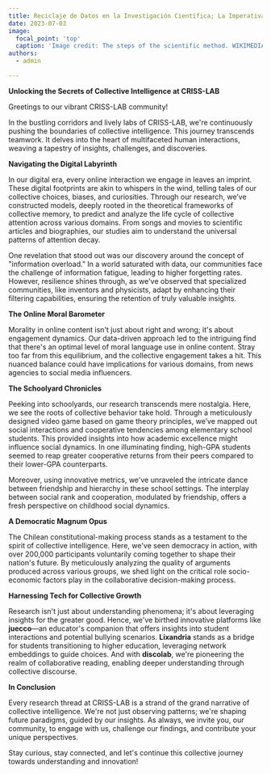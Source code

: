 ```yaml
---
title: Reciclaje de Datos en la Investigación Científica; La Imperativa Necesidad de Claridad, Responsabilidad y Rigor en la Presentación de Resultados [Opinión]
date: 2023-07-03
image:
  focal_point: 'top'
  caption: 'Image credit: The steps of the scientific method. WIKIMEDIA COMMONS (CC BY-SA 4.0)'
authors:
  - admin 

---
```


**Unlocking the Secrets of Collective Intelligence at CRISS-LAB**

Greetings to our vibrant CRISS-LAB community!

In the bustling corridors and lively labs of CRISS-LAB, we're continuously pushing the boundaries of collective intelligence. This journey transcends teamwork. It delves into the heart of multifaceted human interactions, weaving a tapestry of insights, challenges, and discoveries.

**Navigating the Digital Labyrinth**

In our digital era, every online interaction we engage in leaves an imprint. These digital footprints are akin to whispers in the wind, telling tales of our collective choices, biases, and curiosities. Through our research, we’ve constructed models, deeply rooted in the theoretical frameworks of collective memory, to predict and analyze the life cycle of collective attention across various domains. From songs and movies to scientific articles and biographies, our studies aim to understand the universal patterns of attention decay. 

One revelation that stood out was our discovery around the concept of "information overload." In a world saturated with data, our communities face the challenge of information fatigue, leading to higher forgetting rates. However, resilience shines through, as we've observed that specialized communities, like inventors and physicists, adapt by enhancing their filtering capabilities, ensuring the retention of truly valuable insights.

**The Online Moral Barometer**

Morality in online content isn't just about right and wrong; it's about engagement dynamics. Our data-driven approach led to the intriguing find that there's an optimal level of moral language use in online content. Stray too far from this equilibrium, and the collective engagement takes a hit. This nuanced balance could have implications for various domains, from news agencies to social media influencers.

**The Schoolyard Chronicles**

Peeking into schoolyards, our research transcends mere nostalgia. Here, we see the roots of collective behavior take hold. Through a meticulously designed video game based on game theory principles, we’ve mapped out social interactions and cooperative tendencies among elementary school students. This provided insights into how academic excellence might influence social dynamics. In one illuminating finding, high-GPA students seemed to reap greater cooperative returns from their peers compared to their lower-GPA counterparts. 

Moreover, using innovative metrics, we've unraveled the intricate dance between friendship and hierarchy in these school settings. The interplay between social rank and cooperation, modulated by friendship, offers a fresh perspective on childhood social dynamics.

**A Democratic Magnum Opus**

The Chilean constitutional-making process stands as a testament to the spirit of collective intelligence. Here, we've seen democracy in action, with over 200,000 participants voluntarily coming together to shape their nation's future. By meticulously analyzing the quality of arguments produced across various groups, we shed light on the critical role socio-economic factors play in the collaborative decision-making process.

**Harnessing Tech for Collective Growth**

Research isn't just about understanding phenomena; it's about leveraging insights for the greater good. Hence, we've birthed innovative platforms like **juecco**—an educator's companion that offers insights into student interactions and potential bullying scenarios. **Lixandria** stands as a bridge for students transitioning to higher education, leveraging network embeddings to guide choices. And with **discolab**, we're pioneering the realm of collaborative reading, enabling deeper understanding through collective discourse.

**In Conclusion**

Every research thread at CRISS-LAB is a strand of the grand narrative of collective intelligence. We're not just observing patterns; we're shaping future paradigms, guided by our insights. As always, we invite you, our community, to engage with us, challenge our findings, and contribute your unique perspectives.

Stay curious, stay connected, and let's continue this collective journey towards understanding and innovation!



<!-- Fuente: [Trade News](https://trade-news.cl/2023/04/26/el-impacto-de-la-automatizacion-y-la-ia-en-el-trabajo-del-miedo-a-la-oportunidad/) -->
